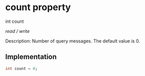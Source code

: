 


# count property







int count
  
_<span class="feature">read / write</span>_



<p>Description: Number of query messages. The default value is 0.</p>



## Implementation

```dart
int count = 0;
```







